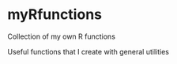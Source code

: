 # myRfunctions
Collection of my own R functions

Useful functions that I create with general utilities
